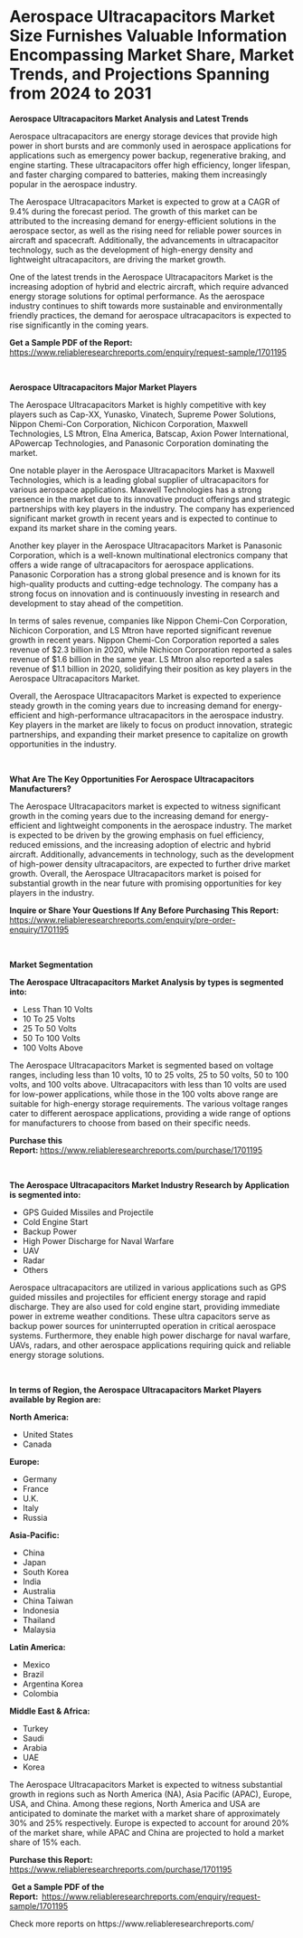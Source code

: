 <p><h1>Aerospace Ultracapacitors Market Size Furnishes Valuable Information Encompassing Market Share, Market Trends, and Projections Spanning from 2024 to 2031</h1></p><p><strong>Aerospace Ultracapacitors Market Analysis and Latest Trends</strong></p>
<p><p>Aerospace ultracapacitors are energy storage devices that provide high power in short bursts and are commonly used in aerospace applications for applications such as emergency power backup, regenerative braking, and engine starting. These ultracapacitors offer high efficiency, longer lifespan, and faster charging compared to batteries, making them increasingly popular in the aerospace industry.</p><p>The Aerospace Ultracapacitors Market is expected to grow at a CAGR of 9.4% during the forecast period. The growth of this market can be attributed to the increasing demand for energy-efficient solutions in the aerospace sector, as well as the rising need for reliable power sources in aircraft and spacecraft. Additionally, the advancements in ultracapacitor technology, such as the development of high-energy density and lightweight ultracapacitors, are driving the market growth.</p><p>One of the latest trends in the Aerospace Ultracapacitors Market is the increasing adoption of hybrid and electric aircraft, which require advanced energy storage solutions for optimal performance. As the aerospace industry continues to shift towards more sustainable and environmentally friendly practices, the demand for aerospace ultracapacitors is expected to rise significantly in the coming years.</p></p>
<p><strong>Get a Sample PDF of the Report:&nbsp;</strong> <a href="https://www.reliableresearchreports.com/enquiry/request-sample/1701195">https://www.reliableresearchreports.com/enquiry/request-sample/1701195</a></p>
<p>&nbsp;</p>
<p><strong>Aerospace Ultracapacitors Major Market Players</strong></p>
<p><p>The Aerospace Ultracapacitors Market is highly competitive with key players such as Cap-XX, Yunasko, Vinatech, Supreme Power Solutions, Nippon Chemi-Con Corporation, Nichicon Corporation, Maxwell Technologies, LS Mtron, Elna America, Batscap, Axion Power International, APowercap Technologies, and Panasonic Corporation dominating the market.</p><p>One notable player in the Aerospace Ultracapacitors Market is Maxwell Technologies, which is a leading global supplier of ultracapacitors for various aerospace applications. Maxwell Technologies has a strong presence in the market due to its innovative product offerings and strategic partnerships with key players in the industry. The company has experienced significant market growth in recent years and is expected to continue to expand its market share in the coming years.</p><p>Another key player in the Aerospace Ultracapacitors Market is Panasonic Corporation, which is a well-known multinational electronics company that offers a wide range of ultracapacitors for aerospace applications. Panasonic Corporation has a strong global presence and is known for its high-quality products and cutting-edge technology. The company has a strong focus on innovation and is continuously investing in research and development to stay ahead of the competition.</p><p>In terms of sales revenue, companies like Nippon Chemi-Con Corporation, Nichicon Corporation, and LS Mtron have reported significant revenue growth in recent years. Nippon Chemi-Con Corporation reported a sales revenue of $2.3 billion in 2020, while Nichicon Corporation reported a sales revenue of $1.6 billion in the same year. LS Mtron also reported a sales revenue of $1.1 billion in 2020, solidifying their position as key players in the Aerospace Ultracapacitors Market.</p><p>Overall, the Aerospace Ultracapacitors Market is expected to experience steady growth in the coming years due to increasing demand for energy-efficient and high-performance ultracapacitors in the aerospace industry. Key players in the market are likely to focus on product innovation, strategic partnerships, and expanding their market presence to capitalize on growth opportunities in the industry.</p></p>
<p>&nbsp;</p>
<p><strong>What Are The Key Opportunities For Aerospace Ultracapacitors Manufacturers?</strong></p>
<p><p>The Aerospace Ultracapacitors market is expected to witness significant growth in the coming years due to the increasing demand for energy-efficient and lightweight components in the aerospace industry. The market is expected to be driven by the growing emphasis on fuel efficiency, reduced emissions, and the increasing adoption of electric and hybrid aircraft. Additionally, advancements in technology, such as the development of high-power density ultracapacitors, are expected to further drive market growth. Overall, the Aerospace Ultracapacitors market is poised for substantial growth in the near future with promising opportunities for key players in the industry.</p></p>
<p><strong>Inquire or Share Your Questions If Any Before Purchasing This Report:</strong> <a href="https://www.reliableresearchreports.com/enquiry/pre-order-enquiry/1701195">https://www.reliableresearchreports.com/enquiry/pre-order-enquiry/1701195</a></p>
<p>&nbsp;</p>
<p><strong>Market Segmentation</strong></p>
<p><strong>The Aerospace Ultracapacitors Market Analysis by types is segmented into:</strong></p>
<p><ul><li>Less Than 10 Volts</li><li>10 To 25 Volts</li><li>25 To 50 Volts</li><li>50 To 100 Volts</li><li>100 Volts Above</li></ul></p>
<p><p>The Aerospace Ultracapacitors Market is segmented based on voltage ranges, including less than 10 volts, 10 to 25 volts, 25 to 50 volts, 50 to 100 volts, and 100 volts above. Ultracapacitors with less than 10 volts are used for low-power applications, while those in the 100 volts above range are suitable for high-energy storage requirements. The various voltage ranges cater to different aerospace applications, providing a wide range of options for manufacturers to choose from based on their specific needs.</p></p>
<p><strong>Purchase this Report:&nbsp;</strong><a href="https://www.reliableresearchreports.com/purchase/1701195">https://www.reliableresearchreports.com/purchase/1701195</a></p>
<p>&nbsp;</p>
<p><strong>The Aerospace Ultracapacitors Market Industry Research by Application is segmented into:</strong></p>
<p><ul><li>GPS Guided Missiles and Projectile</li><li>Cold Engine Start</li><li>Backup Power</li><li>High Power Discharge for Naval Warfare</li><li>UAV</li><li>Radar</li><li>Others</li></ul></p>
<p><p>Aerospace ultracapacitors are utilized in various applications such as GPS guided missiles and projectiles for efficient energy storage and rapid discharge. They are also used for cold engine start, providing immediate power in extreme weather conditions. These ultra capacitors serve as backup power sources for uninterrupted operation in critical aerospace systems. Furthermore, they enable high power discharge for naval warfare, UAVs, radars, and other aerospace applications requiring quick and reliable energy storage solutions.</p></p>
<p>&nbsp;</p>
<p><strong>In terms of Region, the Aerospace Ultracapacitors Market Players available by Region are:</strong></p>
<p>
    <p> <strong> North America: </strong>
        <ul>
            <li>United States</li>
            <li>Canada</li>
        </ul>
        </p> 
    <p> <strong> Europe: </strong>
        <ul>
            <li>Germany</li>
            <li>France</li>
            <li>U.K.</li>
            <li>Italy</li>
            <li>Russia</li>
        </ul>
        </p> 
    <p> <strong> Asia-Pacific: </strong>
        <ul>
            <li>China</li>
            <li>Japan</li>
            <li>South Korea</li>
            <li>India</li>
            <li>Australia</li>
            <li>China Taiwan</li>
            <li>Indonesia</li>
            <li>Thailand</li>
            <li>Malaysia</li>
        </ul>
        </p> 
    <p> <strong> Latin America: </strong>
        <ul>
            <li>Mexico</li>
            <li>Brazil</li>
            <li>Argentina Korea</li>
            <li>Colombia</li>
        </ul>
        </p> 
    <p> <strong> Middle East & Africa: </strong>
        <ul>
            <li>Turkey</li>
            <li>Saudi</li>
            <li>Arabia</li>
            <li>UAE</li>
            <li>Korea</li>
        </ul>
    </p>
    </p>
<p><p>The Aerospace Ultracapacitors Market is expected to witness substantial growth in regions such as North America (NA), Asia Pacific (APAC), Europe, USA, and China. Among these regions, North America and USA are anticipated to dominate the market with a market share of approximately 30% and 25% respectively. Europe is expected to account for around 20% of the market share, while APAC and China are projected to hold a market share of 15% each.</p></p>
<p><strong>Purchase this Report: </strong><a href="https://www.reliableresearchreports.com/purchase/1701195">https://www.reliableresearchreports.com/purchase/1701195</a></p>
<p>&nbsp;<strong>Get a Sample PDF of the Report:&nbsp;&nbsp;</strong><a href="https://www.reliableresearchreports.com/enquiry/request-sample/1701195">https://www.reliableresearchreports.com/enquiry/request-sample/1701195</a></p>
<p><strong></strong></p>
<p>Check more reports on https://www.reliableresearchreports.com/</p>